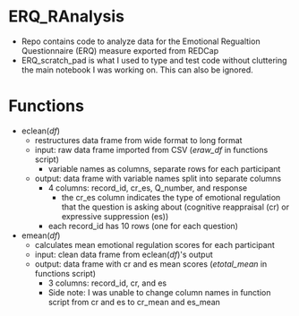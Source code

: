 # ERQ_RAnalysis
* Repo contains code to analyze data for the Emotional Regualtion Questionnaire (ERQ) measure exported from REDCap
* ERQ_scratch_pad is what I used to type and test code without cluttering the main notebook I was working on. This can also be ignored.

# Functions
* eclean(*df*)
  * restructures data frame from wide format to long format
  * input: raw data frame imported from CSV (*eraw_df* in functions script)
    * variable names as columns, separate rows for each participant
  * output: data frame with variable names split into separate columns
    * 4 columns: record_id, cr_es, Q_number, and response
      * the cr_es column indicates the type of emotional regulation that the question is asking about (cognitive reappraisal (cr) or expressive suppression (es))
    * each record_id has 10 rows (one for each question)
* emean(*df*)
  * calculates mean emotional regulation scores for each participant
  * input: clean data frame from eclean(*df*)'s output
  * output: data frame with cr and es mean scores (*etotal_mean* in functions script)
    * 3 columns: record_id, cr, and es
    * Side note: I was unable to change column names in function script from cr and es to cr_mean and es_mean
